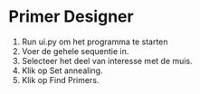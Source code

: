 # Primer Designer

1. Run ui.py om het programma te starten
2. Voer de gehele sequentie in.
3. Selecteer het deel van interesse met de muis.
4. Klik op Set annealing.
5. Klik op Find Primers.
